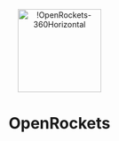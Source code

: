 <center>
  <img src="https://i.ibb.co/gLFS089m/3dgifmaker16235.gif" width="150" alt="!OpenRockets-360Horizontal">
  <h1>OpenRockets</h1>
  
</center>
